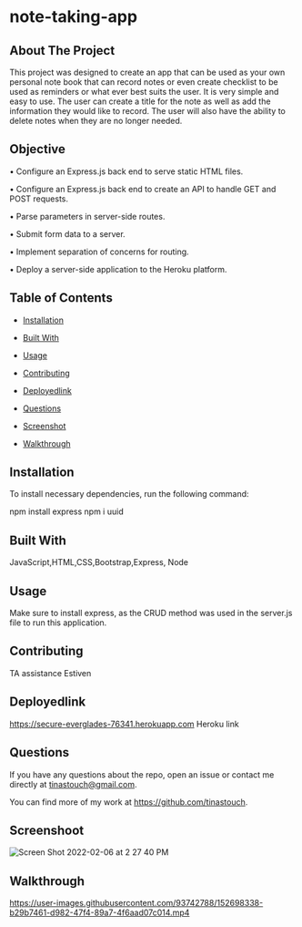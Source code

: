 # note-taking-app

## About The Project

This project was designed to create an app that can be used as your own personal note book that can record notes or even create checklist to be used as reminders or what ever best suits the user. It is very simple and easy to use. The user can create a title for the note as well as add the information they would like to record. The user will also have the ability to delete notes when they are no longer needed.

## Objective

• Configure an Express.js back end to serve static HTML files.

• Configure an Express.js back end to create an API to handle GET and POST requests.

• Parse parameters in server-side routes.

• Submit form data to a server.

• Implement separation of concerns for routing.

• Deploy a server-side application to the Heroku platform.

## Table of Contents

- [Installation](#installation)

- [Built With](#languages)

- [Usage](#usage)

- [Contributing](#contributing)

- [Deployedlink](#deployedlink)

- [Questions](#questions)

- [Screenshot](#screenshot)

- [Walkthrough](#walkthrough)

## Installation

To install necessary dependencies, run the following command:

npm install express
npm i uuid

## Built With

JavaScript,HTML,CSS,Bootstrap,Express, Node

## Usage

Make sure to install express, as the CRUD method was used in the server.js file to run this application.

## Contributing

TA assistance Estiven

## Deployedlink

https://secure-everglades-76341.herokuapp.com Heroku link

## Questions

If you have any questions about the repo, open an issue or contact me directly at
tinastouch@gmail.com.

You can find more of my work at https://github.com/tinastouch.

## Screenshoot

![Screen Shot 2022-02-06 at 2 27 40 PM](https://user-images.githubusercontent.com/93742788/152698053-756dbf33-27dd-4c8a-9973-075580aa7fc8.png)

## Walkthrough

https://user-images.githubusercontent.com/93742788/152698338-b29b7461-d982-47f4-89a7-4f6aad07c014.mp4
